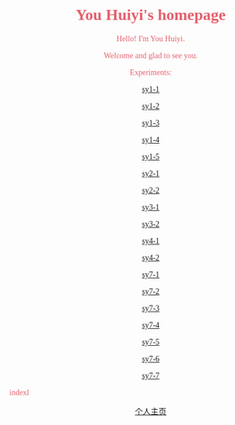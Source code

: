 <html>
<style>
    body{font-family:"MV Boli";background-image:url(ppp.jpg);color:#e4606d}
   
</style>
<body>
<h1 align="center">You Huiyi's homepage</h1>
<p align="center">Hello! I'm You Huiyi.</p>
    <p align="center">Welcome and glad to see you.</p>
<p align="center">Experiments:</p>
<div class="one">
    <p align="center"><a href="sy1-1.html">sy1-1</a></p>
    <p align="center"><a href="sy1-2.html">sy1-2</a></p>
    <p align="center"><a href="sy1-3.html">sy1-3</a></p>
    <p align="center"><a href="sy1-4.html">sy1-4</a></p>
    <p align="center"><a href="sy1-5.html">sy1-5</a></p>
</div>
<div class="two">
    <p align="center"><a href="sy2-1.html">sy2-1</a></p>
    <p align="center"><a href="sy2-2.html">sy2-2</a></p>
</div>
<div class="three">
    <p align="center"><a href="sy3-1.html">sy3-1</a></p>
    <p align="center"><a href="sy3-2.html">sy3-2</a></p>
</div>
<div class="four">
    <p align="center"><a href="sy4-1.html">sy4-1</a></p>
    <p align="center"><a href="sy4-2.html">sy4-2</a></p>
</div>
    <div class="seven">
    <p align="center"><a href="sy7-1.html">sy7-1</a></p>
    <p align="center"><a href="sy7-2.html">sy7-2</a></p>
    <p align="center"><a href="sy7-3.html">sy7-3</a></p>
    <p align="center"><a href="sy7-4.html">sy7-4</a></p>
    <p align="center"><a href="sy7-5.html">sy7-5</a></p>
    <p align="center"><a href="sy7-6.html">sy7-6</a></p>
    <p align="center"><a href="sy7-7.html">sy7-7</a></p>    
</div>indexl
<div class="eight">
    <p align="center"><a href="index.html">个人主页</a></p>
</div>
</body>
</html>
